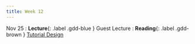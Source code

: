 ```yaml
---
title: Week 12
---
```


Nov 25
: **Lecture**{: .label .gdd-blue } Guest Lecture
: **Reading**{: .label .gdd-brown } [Tutorial Design]

[Tutorial Design]: https://gamedevelopment.tutsplus.com/tutorials/the-many-ways-to-show-the-player-how-its-done-with-in-game-tutorials--gamedev-400 


